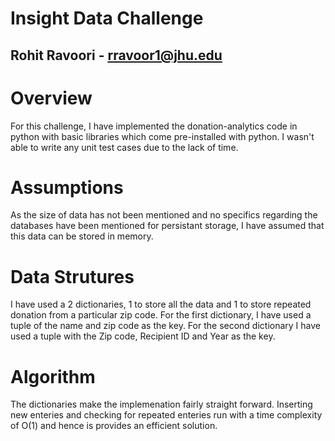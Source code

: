 # Insight Data Challenge

## Rohit Ravoori - rravoor1@jhu.edu

# Overview

For this challenge, I have implemented the donation-analytics code in python with basic libraries which come pre-installed with python. I wasn't able to write any unit test cases due to the lack of time.

# Assumptions

As the size of data has not been mentioned and no specifics regarding the databases have been mentioned for persistant storage, I have assumed that this data can be stored in memory.

# Data Strutures

I have used a 2 dictionaries, 1 to store all the data and 1 to store repeated donation from a particular zip code. For the first dictionary, I have used a tuple of the name and zip code as the key. For the second dictionary I have used a tuple with the Zip code, Recipient ID and Year as the key.

# Algorithm

The dictionaries make the implemenation fairly straight forward. Inserting new enteries and checking for repeated enteries run with a time complexity of O(1) and hence is provides an efficient solution.



